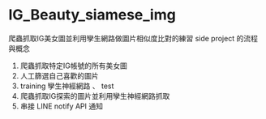 # IG_Beauty_siamese_img
爬蟲抓取IG美女圖並利用孿生網路做圖片相似度比對的練習
side project 的流程與概念
1. 爬蟲抓取特定IG帳號的所有美女圖
2. 人工篩選自己喜歡的圖片
3. training 孿生神經網路 、 test
4. 爬蟲抓取IG探索的圖片並利用孿生神經網路抓取
5. 串接 LINE notify API 通知 

